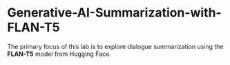 # Generative-AI-Summarization-with-FLAN-T5
The primary focus of this lab is to explore dialogue summarization using the **FLAN-T5** model from Hugging Face. 
